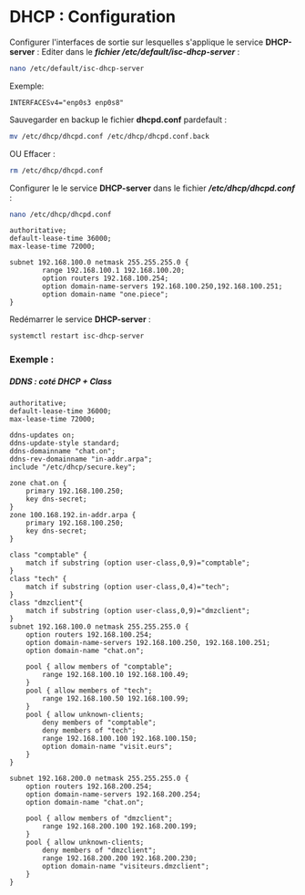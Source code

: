 # DHCP : Configuration

Configurer l'interfaces de sortie sur lesquelles s'applique le service **DHCP-server** :
Editer dans le ***fichier /etc/default/isc-dhcp-server*** :
```sh
nano /etc/default/isc-dhcp-server
```
Exemple:
```
INTERFACESv4="enp0s3 enp0s8"
```
Sauvegarder en backup le fichier **dhcpd.conf** pardefault :
```sh
mv /etc/dhcp/dhcpd.conf /etc/dhcp/dhcpd.conf.back
```
OU Effacer :
```sh
rm /etc/dhcp/dhcpd.conf
```
Configurer le le service **DHCP-server** dans le fichier ***/etc/dhcp/dhcpd.conf*** :
```sh
nano /etc/dhcp/dhcpd.conf
```

```
authoritative;
default-lease-time 36000;
max-lease-time 72000;

subnet 192.168.100.0 netmask 255.255.255.0 {
        range 192.168.100.1 192.168.100.20;
        option routers 192.168.100.254;
        option domain-name-servers 192.168.100.250,192.168.100.251;
        option domain-name "one.piece";
}
```
Redémarrer le service **DHCP-server** :
```sh
systemctl restart isc-dhcp-server
```

### Exemple :
#####  DDNS : coté DHCP + Class

```
authoritative;
default-lease-time 36000;
max-lease-time 72000;

ddns-updates on;
ddns-update-style standard;
ddns-domainname "chat.on";
ddns-rev-domainname "in-addr.arpa";
include "/etc/dhcp/secure.key";

zone chat.on {
	primary 192.168.100.250;
	key dns-secret;
}
zone 100.168.192.in-addr.arpa {
	primary 192.168.100.250;
	key dns-secret;
}

class "comptable" {
    match if substring (option user-class,0,9)="comptable";
}
class "tech" {
    match if substring (option user-class,0,4)="tech";
}
class "dmzclient"{
    match if substring (option user-class,0,9)="dmzclient";
}
subnet 192.168.100.0 netmask 255.255.255.0 {
	option routers 192.168.100.254;
	option domain-name-servers 192.168.100.250, 192.168.100.251;
	option domain-name "chat.on";

	pool { allow members of "comptable";
		range 192.168.100.10 192.168.100.49;
	}
	pool { allow members of "tech";
		range 192.168.100.50 192.168.100.99;
	}
	pool { allow unknown-clients;
		deny members of "comptable";
		deny members of "tech";
		range 192.168.100.100 192.168.100.150;
		option domain-name "visit.eurs";
	}
}

subnet 192.168.200.0 netmask 255.255.255.0 {
	option routers 192.168.200.254;
	option domain-name-servers 192.168.200.254;
	option domain-name "chat.on";

	pool { allow members of "dmzclient";
		range 192.168.200.100 192.168.200.199;
	}
	pool { allow unknown-clients;
		deny members of "dmzclient";
		range 192.168.200.200 192.168.200.230;
		option domain-name "visiteurs.dmzclient";
	}
}
```


